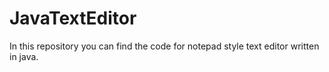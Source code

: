 # JavaTextEditor
In this repository you can find the code for notepad style text editor written in java.
